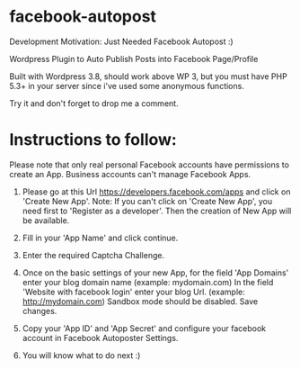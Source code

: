 facebook-autopost
===========================

Development Motivation: Just Needed Facebook Autopost :)

Wordpress Plugin to Auto Publish Posts into Facebook Page/Profile


Built with Wordpress 3.8, should work above WP 3, but you must have PHP 5.3+ in your server since i've used some anonymous functions.

Try it and don't forget to drop me a comment.


Instructions to follow:
==================================
Please note that only real personal Facebook accounts have permissions to create an App. Business accounts can't manage Facebook Apps.

1. Please go at this Url https://developers.facebook.com/apps 
and click on 'Create New App'.
Note: If you can't click on 'Create New App', you need first 
to 'Register as a developer'.
Then the creation of New App will be available.

2. Fill in your 'App Name' and click continue.

3. Enter the required Captcha Challenge.

4. Once on the basic settings of your new App, 
for the field 'App Domains' enter your blog domain name 
(example: mydomain.com)
In the field 'Website with facebook login' enter your blog Url.
(example: http://mydomain.com)
Sandbox mode should be disabled.
Save changes.

5. Copy your 'App ID' and 'App Secret' and configure your facebook account
in Facebook Autoposter Settings.

6. You will know what to do next :)
